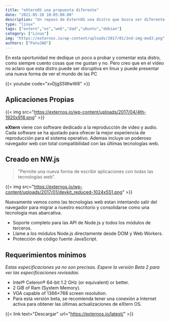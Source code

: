 ```yaml
---
title: "eXternOS una propuesta diferente"
date: "2021-05-20 10:05:00.00"
description: "Un repaso de ExternOS una distro que busca ser diferente a lo que nos proponene las demas"
type: "linux"
tags: ["extern","os","web","dad","ubuntu","debian"]
category: ["Linux"]
img: "https://externos.io/wp-content/uploads/2017/01/2nd-img-mod3.png"
authors: ["PatoJAD"]
---
```


En esta oportunidad me dedique un poco a probar y comentar esta distro, como siempre cuento cosas que me gustan y no. Pero creo que en el video no aclaro que esta distro puede ser disruptiva en linux y puede presentar una nueva forma de ver el mundo de las PC

{{< youtube code="xvDjgS5WwW8" >}}

## Aplicaciones Propias

{{< img src="https://externos.io/wp-content/uploads/2017/04/4th-1920x918.png" >}}

**eXtern** viene con software dedicado a la reproducción de video y audio. Cada software se ha ajustado para ofrecer la mejor experiencia de reproducción para el sistema operativo. Ademas incluye un poderoso navegador web con total compatibilidad con las últimas tecnologías web.

## Creado en NW.js

> "Permite una nueva forma de escribir aplicaciones con todas las tecnologías web".

{{< img src="https://externos.io/wp-content/uploads/2017/01/devkit_reduced-1024x551.png" >}}

Nuevamente vemos como las tecnologias web estan intentando salir del navegador para migrar a nuestro escritorio y consolidarse como una tecnologia mas abarcativa.
* Soporte completo para las API de Node.js y todos los módulos de terceros.
* Llame a los módulos Node.js directamente desde DOM y Web Workers.
* Protección de código fuente JavaScript.

## Requerimientos mínimos

*Estas especificaciones ya no son precisas. Espere la versión Beta 2 para ver las especificaciones revisadas.*

* Intel® Celeron® 64-bit 1.2 GHz (or equivalent) or better.
* 2 GiB of Ram (System Memory).
* VGA capable of 1366×768 screen resolution.
* Para esta versión beta, se recomienda tener una conexión a Internet activa para obtener las últimas actualizaciones de eXtern OS.

{{< link text="Descargar" url="https://externos.io/latest/" >}}
